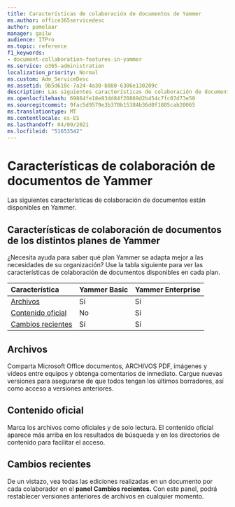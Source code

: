 ```yaml
---
title: Características de colaboración de documentos de Yammer
ms.author: office365servicedesc
author: pamelaar
manager: gailw
audience: ITPro
ms.topic: reference
f1_keywords:
- document-collaboration-features-in-yammer
ms.service: o365-administration
localization_priority: Normal
ms.custom: Adm_ServiceDesc
ms.assetid: 9b5d618c-7a24-4a30-b880-6306e130209c
description: Las siguientes características de colaboración de documentos están disponibles en Yammer.
ms.openlocfilehash: 69864fe18e83dd84f20869d2b454c7fc07d73e50
ms.sourcegitcommit: 9fac5d9579e3b370b15384b36d0f1805cab20065
ms.translationtype: MT
ms.contentlocale: es-ES
ms.lasthandoff: 04/09/2021
ms.locfileid: "51653542"
---
```

# <a name="document-collaboration-features-in-yammer"></a>Características de colaboración de documentos de Yammer

Las siguientes características de colaboración de documentos están disponibles en Yammer.
  
## <a name="document-collaboration-features-across-yammer-plans"></a>Características de colaboración de documentos de los distintos planes de Yammer

¿Necesita ayuda para saber qué plan Yammer se adapta mejor a las necesidades de su organización? Use la tabla siguiente para ver las características de colaboración de documentos disponibles en cada plan.
  
|**Característica**|**Yammer Basic**|**Yammer Enterprise**|
|:-----|:-----|:-----|
|[Archivos](document-collaboration-features-in-yammer.md#files) <br/> |Sí  <br/> |Sí  <br/> |
|[Contenido oficial](document-collaboration-features-in-yammer.md#official-content) <br/> |No  <br/> |Sí  <br/> |
|[Cambios recientes](document-collaboration-features-in-yammer.md#recent-changes) <br/> |Sí  <br/> |Sí  <br/> |

## <a name="files"></a>Archivos

Comparta Microsoft Office documentos, ARCHIVOS PDF, imágenes y vídeos entre equipos y obtenga comentarios de inmediato. Cargue nuevas versiones para asegurarse de que todos tengan los últimos borradores, así como acceso a versiones anteriores.
  
## <a name="official-content"></a>Contenido oficial

Marca los archivos como oficiales y de solo lectura. El contenido oficial aparece más arriba en los resultados de búsqueda y en los directorios de contenido para facilitar el acceso.

## <a name="recent-changes"></a>Cambios recientes

De un vistazo, vea todas las ediciones realizadas en un documento por cada colaborador en el **panel Cambios recientes.** Con este panel, podrá restablecer versiones anteriores de archivos en cualquier momento.
  